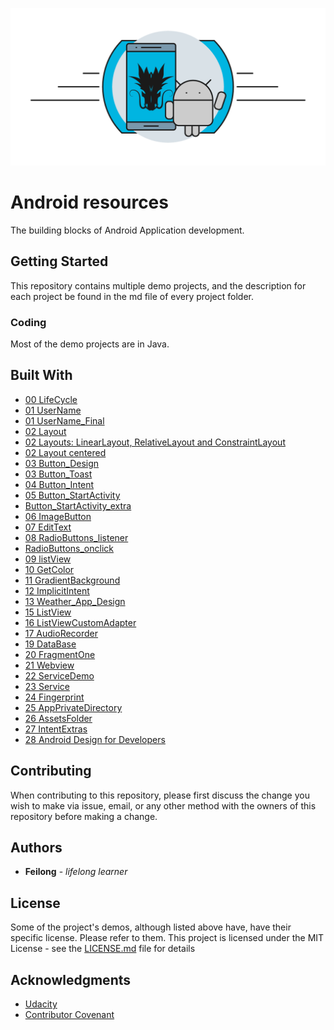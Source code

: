 ![Dragona](dragona-android.gif)

# Android resources

The building blocks of Android Application development.



## Getting Started

This repository contains multiple demo projects, and the description for each project be found in the md file of every project folder.


### Coding

Most of the demo projects are in Java.


## Built With

- [00 LifeCycle](00_LifeCycle/readme.md)
- [01 UserName](01_UserName/readme.md)
- [01 UserName_Final](01_UserName_Final/readme.md)
- [02 Layout](02_Layout/readme.md)
- [02 Layouts: LinearLayout, RelativeLayout and ConstraintLayout](02_Layout_Final/readme.md)
- [02 Layout centered](02_LayoutCentered/readme.md)
- [03 Button_Design](03_Button_Design/readme.md)
- [03 Button_Toast](03_Button_Toast/readme.md)
- [04 Button_Intent](04_Button_Intent/readme.md)
- [05 Button_StartActivity](05_Button_StartActivity/readme.md)
- [   Button_StartActivity_extra](05_Button_StartActivity_extra/readme.md)
- [06 ImageButton](06_ImageButton/readme.md)
- [07 EditText](07_EditText/readme.md)
- [08 RadioButtons_listener](08_RadioButtons_listener/readme.md)
- [   RadioButtons_onclick](08_RadioButtons_onclick/readme.md)
- [09 listView](09_listView/readme.md)
- [10 GetColor](10_GetColor/readme.md)
- [11 GradientBackground](11_GradientBackground/readme.md)
- [12 ImplicitIntent](12_ImplicitIntent/readme.md)
- [13 Weather_App_Design](13_Weather_App_Design/readme.md)
- [15 ListView](15_ListView/readme.md)
- [16 ListViewCustomAdapter](16_ListViewCustomAdapter/readme.md)
- [17 AudioRecorder](17_AudioRecorder/readme.md)
- [19 DataBase](19_DataBase/readme.md)
- [20 FragmentOne](20_FragmentOne/readme.md)
- [21 Webview](21_Webview/readme.md)
- [22 ServiceDemo](22_ServiceDemo/readme.md)
- [23 Service](23_Service/readme.md)
- [24 Fingerprint](24_Fingerprint/readme.md)
- [25 AppPrivateDirectory](25_AppPrivateDirectory/readme.md)
- [26 AssetsFolder](26_AssetsFolder/readme.md)
- [27 IntentExtras](27_IntentExtras/readme.md)
- [28 Android Design for Developers](https://github.com/dragona/ud862-samples)

## Contributing

When contributing to this repository, please first discuss the change you wish to make via issue, email, or any other method with the owners of this repository before making a change.

## Authors

* **Feilong** - *lifelong learner* 

## License

Some of the project's demos, although listed above have, have their specific license. Please refer to them.
This project is licensed under the MIT License - see the [LICENSE.md](LICENSE.md) file for details

## Acknowledgments

* [Udacity](udacity)
* [Contributor Covenant](http://contributor-covenant.org)


